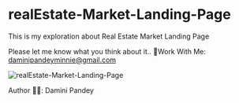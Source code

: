# realEstate-Market-Landing-Page
This is my exploration about Real Estate Market Landing Page

Please let me know what you think about it..
📧Work With Me: daminipandeyminnie@gmail.com

![realEstate-Market-Landing-Page](https://user-images.githubusercontent.com/61384878/146425018-0dc94025-fabf-4368-ae78-495e9ad356b3.png)








Author ✍🏽: Damini Pandey
